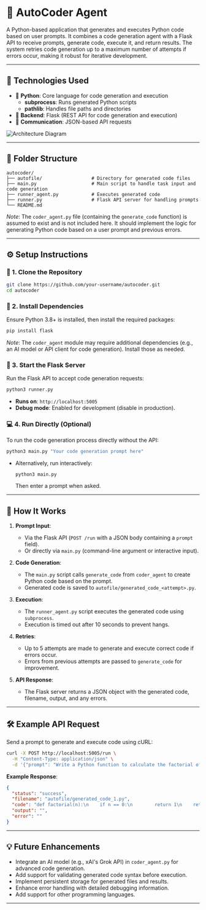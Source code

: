 

# 🧠 AutoCoder Agent

A Python-based application that generates and executes Python code based on user prompts. It combines a code generation agent with a Flask API to receive prompts, generate code, execute it, and return results. The system retries code generation up to a maximum number of attempts if errors occur, making it robust for iterative development.

---

## 🔧 Technologies Used

- 🐍 **Python**: Core language for code generation and execution
  - **subprocess**: Runs generated Python scripts
  - **pathlib**: Handles file paths and directories
- 🚀 **Backend**: Flask (REST API for code generation and execution)
- 🔗 **Communication**: JSON-based API requests

![Architecture Diagram](flow1.png)

---


## 📁 Folder Structure

```
autocoder/
├── autofile/                  # Directory for generated code files
├── main.py                    # Main script to handle task input and code generation
├── runner_agent.py            # Executes generated code
├── runner.py                  # Flask API server for handling prompts
└── README.md
```

*Note*: The `coder_agent.py` file (containing the `generate_code` function) is assumed to exist and is not included here. It should implement the logic for generating Python code based on a user prompt and previous errors.

---

## ⚙️ Setup Instructions

### 🔌 1. Clone the Repository

```bash
git clone https://github.com/your-username/autocoder.git
cd autocoder
```

### 🐍 2. Install Dependencies

Ensure Python 3.8+ is installed, then install the required packages:

```bash
pip install flask
```

*Note*: The `coder_agent` module may require additional dependencies (e.g., an AI model or API client for code generation). Install those as needed.

### 🔧 3. Start the Flask Server

Run the Flask API to accept code generation requests:

```bash
python3 runner.py
```

- **Runs on**: `http://localhost:5005`
- **Debug mode**: Enabled for development (disable in production).

### 💻 4. Run Directly (Optional)

To run the code generation process directly without the API:

```bash
python3 main.py "Your code generation prompt here"
```

- Alternatively, run interactively:
  ```bash
  python3 main.py
  ```
  Then enter a prompt when asked.

---

## 🧪 How It Works

1. **Prompt Input**:
   - Via the Flask API (`POST /run` with a JSON body containing a `prompt` field).
   - Or directly via `main.py` (command-line argument or interactive input).

2. **Code Generation**:
   - The `main.py` script calls `generate_code` from `coder_agent` to create Python code based on the prompt.
   - Generated code is saved to `autofile/generated_code_<attempt>.py`.

3. **Execution**:
   - The `runner_agent.py` script executes the generated code using `subprocess`.
   - Execution is timed out after 10 seconds to prevent hangs.

4. **Retries**:
   - Up to 5 attempts are made to generate and execute correct code if errors occur.
   - Errors from previous attempts are passed to `generate_code` for improvement.

5. **API Response**:
   - The Flask server returns a JSON object with the generated code, filename, output, and any errors.

---

## 🛠️ Example API Request

Send a prompt to generate and execute code using cURL:

```bash
curl -X POST http://localhost:5005/run \
  -H "Content-Type: application/json" \
  -d '{"prompt": "Write a Python function to calculate the factorial of a number"}'
```

**Example Response**:

```json
{
  "status": "success",
  "filename": "autofile/generated_code_1.py",
  "code": "def factorial(n):\n    if n == 0:\n        return 1\n    return n * factorial(n-1)",
  "output": "",
  "error": ""
}
```

---

## 💡 Future Enhancements

- Integrate an AI model (e.g., xAI's Grok API) in `coder_agent.py` for advanced code generation.
- Add support for validating generated code syntax before execution.
- Implement persistent storage for generated files and results.
- Enhance error handling with detailed debugging information.
- Add support for other programming languages.

---


